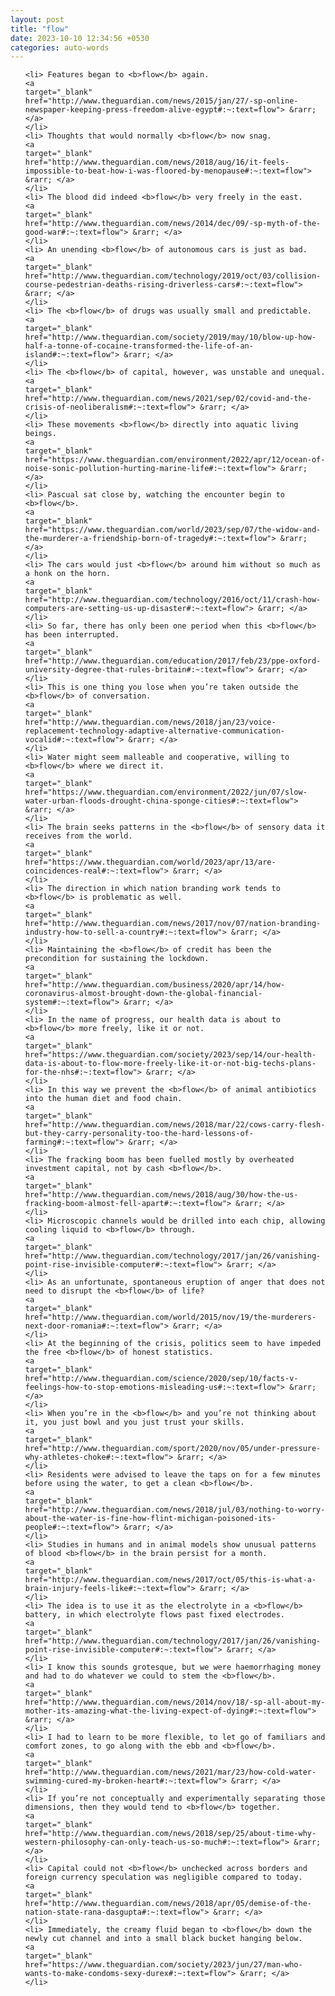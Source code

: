 ```yaml
---
layout: post
title: "flow"
date: 2023-10-10 12:34:56 +0530
categories: auto-words
---
```

<ol>

    <li> Features began to <b>flow</b> again.
    <a 
    target="_blank" 
    href="http://www.theguardian.com/news/2015/jan/27/-sp-online-newspaper-keeping-press-freedom-alive-egypt#:~:text=flow"> &rarr; </a>
    </li>
    <li> Thoughts that would normally <b>flow</b> now snag.
    <a 
    target="_blank" 
    href="http://www.theguardian.com/news/2018/aug/16/it-feels-impossible-to-beat-how-i-was-floored-by-menopause#:~:text=flow"> &rarr; </a>
    </li>
    <li> The blood did indeed <b>flow</b> very freely in the east.
    <a 
    target="_blank" 
    href="http://www.theguardian.com/news/2014/dec/09/-sp-myth-of-the-good-war#:~:text=flow"> &rarr; </a>
    </li>
    <li> An unending <b>flow</b> of autonomous cars is just as bad.
    <a 
    target="_blank" 
    href="http://www.theguardian.com/technology/2019/oct/03/collision-course-pedestrian-deaths-rising-driverless-cars#:~:text=flow"> &rarr; </a>
    </li>
    <li> The <b>flow</b> of drugs was usually small and predictable.
    <a 
    target="_blank" 
    href="http://www.theguardian.com/society/2019/may/10/blow-up-how-half-a-tonne-of-cocaine-transformed-the-life-of-an-island#:~:text=flow"> &rarr; </a>
    </li>
    <li> The <b>flow</b> of capital, however, was unstable and unequal.
    <a 
    target="_blank" 
    href="http://www.theguardian.com/news/2021/sep/02/covid-and-the-crisis-of-neoliberalism#:~:text=flow"> &rarr; </a>
    </li>
    <li> These movements <b>flow</b> directly into aquatic living beings.
    <a 
    target="_blank" 
    href="https://www.theguardian.com/environment/2022/apr/12/ocean-of-noise-sonic-pollution-hurting-marine-life#:~:text=flow"> &rarr; </a>
    </li>
    <li> Pascual sat close by, watching the encounter begin to <b>flow</b>.
    <a 
    target="_blank" 
    href="https://www.theguardian.com/world/2023/sep/07/the-widow-and-the-murderer-a-friendship-born-of-tragedy#:~:text=flow"> &rarr; </a>
    </li>
    <li> The cars would just <b>flow</b> around him without so much as a honk on the horn.
    <a 
    target="_blank" 
    href="http://www.theguardian.com/technology/2016/oct/11/crash-how-computers-are-setting-us-up-disaster#:~:text=flow"> &rarr; </a>
    </li>
    <li> So far, there has only been one period when this <b>flow</b> has been interrupted.
    <a 
    target="_blank" 
    href="http://www.theguardian.com/education/2017/feb/23/ppe-oxford-university-degree-that-rules-britain#:~:text=flow"> &rarr; </a>
    </li>
    <li> This is one thing you lose when you’re taken outside the <b>flow</b> of conversation.
    <a 
    target="_blank" 
    href="http://www.theguardian.com/news/2018/jan/23/voice-replacement-technology-adaptive-alternative-communication-vocalid#:~:text=flow"> &rarr; </a>
    </li>
    <li> Water might seem malleable and cooperative, willing to <b>flow</b> where we direct it.
    <a 
    target="_blank" 
    href="https://www.theguardian.com/environment/2022/jun/07/slow-water-urban-floods-drought-china-sponge-cities#:~:text=flow"> &rarr; </a>
    </li>
    <li> The brain seeks patterns in the <b>flow</b> of sensory data it receives from the world.
    <a 
    target="_blank" 
    href="https://www.theguardian.com/world/2023/apr/13/are-coincidences-real#:~:text=flow"> &rarr; </a>
    </li>
    <li> The direction in which nation branding work tends to <b>flow</b> is problematic as well.
    <a 
    target="_blank" 
    href="http://www.theguardian.com/news/2017/nov/07/nation-branding-industry-how-to-sell-a-country#:~:text=flow"> &rarr; </a>
    </li>
    <li> Maintaining the <b>flow</b> of credit has been the precondition for sustaining the lockdown.
    <a 
    target="_blank" 
    href="http://www.theguardian.com/business/2020/apr/14/how-coronavirus-almost-brought-down-the-global-financial-system#:~:text=flow"> &rarr; </a>
    </li>
    <li> In the name of progress, our health data is about to <b>flow</b> more freely, like it or not.
    <a 
    target="_blank" 
    href="https://www.theguardian.com/society/2023/sep/14/our-health-data-is-about-to-flow-more-freely-like-it-or-not-big-techs-plans-for-the-nhs#:~:text=flow"> &rarr; </a>
    </li>
    <li> In this way we prevent the <b>flow</b> of animal antibiotics into the human diet and food chain.
    <a 
    target="_blank" 
    href="http://www.theguardian.com/news/2018/mar/22/cows-carry-flesh-but-they-carry-personality-too-the-hard-lessons-of-farming#:~:text=flow"> &rarr; </a>
    </li>
    <li> The fracking boom has been fuelled mostly by overheated investment capital, not by cash <b>flow</b>.
    <a 
    target="_blank" 
    href="http://www.theguardian.com/news/2018/aug/30/how-the-us-fracking-boom-almost-fell-apart#:~:text=flow"> &rarr; </a>
    </li>
    <li> Microscopic channels would be drilled into each chip, allowing cooling liquid to <b>flow</b> through.
    <a 
    target="_blank" 
    href="http://www.theguardian.com/technology/2017/jan/26/vanishing-point-rise-invisible-computer#:~:text=flow"> &rarr; </a>
    </li>
    <li> As an unfortunate, spontaneous eruption of anger that does not need to disrupt the <b>flow</b> of life?
    <a 
    target="_blank" 
    href="http://www.theguardian.com/world/2015/nov/19/the-murderers-next-door-romania#:~:text=flow"> &rarr; </a>
    </li>
    <li> At the beginning of the crisis, politics seem to have impeded the free <b>flow</b> of honest statistics.
    <a 
    target="_blank" 
    href="http://www.theguardian.com/science/2020/sep/10/facts-v-feelings-how-to-stop-emotions-misleading-us#:~:text=flow"> &rarr; </a>
    </li>
    <li> When you’re in the <b>flow</b> and you’re not thinking about it, you just bowl and you just trust your skills.
    <a 
    target="_blank" 
    href="http://www.theguardian.com/sport/2020/nov/05/under-pressure-why-athletes-choke#:~:text=flow"> &rarr; </a>
    </li>
    <li> Residents were advised to leave the taps on for a few minutes before using the water, to get a clean <b>flow</b>.
    <a 
    target="_blank" 
    href="http://www.theguardian.com/news/2018/jul/03/nothing-to-worry-about-the-water-is-fine-how-flint-michigan-poisoned-its-people#:~:text=flow"> &rarr; </a>
    </li>
    <li> Studies in humans and in animal models show unusual patterns of blood <b>flow</b> in the brain persist for a month.
    <a 
    target="_blank" 
    href="http://www.theguardian.com/news/2017/oct/05/this-is-what-a-brain-injury-feels-like#:~:text=flow"> &rarr; </a>
    </li>
    <li> The idea is to use it as the electrolyte in a <b>flow</b> battery, in which electrolyte flows past fixed electrodes.
    <a 
    target="_blank" 
    href="http://www.theguardian.com/technology/2017/jan/26/vanishing-point-rise-invisible-computer#:~:text=flow"> &rarr; </a>
    </li>
    <li> I know this sounds grotesque, but we were haemorrhaging money and had to do whatever we could to stem the <b>flow</b>.
    <a 
    target="_blank" 
    href="http://www.theguardian.com/news/2014/nov/18/-sp-all-about-my-mother-its-amazing-what-the-living-expect-of-dying#:~:text=flow"> &rarr; </a>
    </li>
    <li> I had to learn to be more flexible, to let go of familiars and comfort zones, to go along with the ebb and <b>flow</b>.
    <a 
    target="_blank" 
    href="http://www.theguardian.com/news/2021/mar/23/how-cold-water-swimming-cured-my-broken-heart#:~:text=flow"> &rarr; </a>
    </li>
    <li> If you’re not conceptually and experimentally separating those dimensions, then they would tend to <b>flow</b> together.
    <a 
    target="_blank" 
    href="http://www.theguardian.com/news/2018/sep/25/about-time-why-western-philosophy-can-only-teach-us-so-much#:~:text=flow"> &rarr; </a>
    </li>
    <li> Capital could not <b>flow</b> unchecked across borders and foreign currency speculation was negligible compared to today.
    <a 
    target="_blank" 
    href="http://www.theguardian.com/news/2018/apr/05/demise-of-the-nation-state-rana-dasgupta#:~:text=flow"> &rarr; </a>
    </li>
    <li> Immediately, the creamy fluid began to <b>flow</b> down the newly cut channel and into a small black bucket hanging below.
    <a 
    target="_blank" 
    href="https://www.theguardian.com/society/2023/jun/27/man-who-wants-to-make-condoms-sexy-durex#:~:text=flow"> &rarr; </a>
    </li>